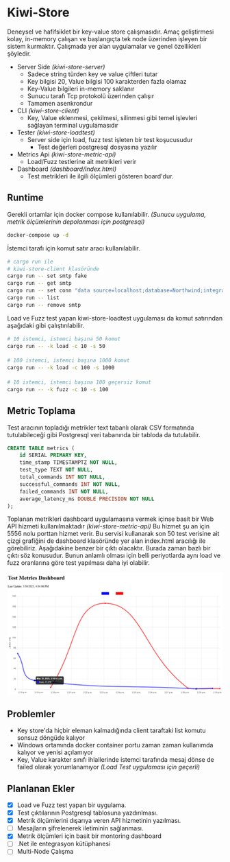 # Kiwi-Store

Deneysel ve hafifsiklet bir key-value store çalışmasıdır. Amaç geliştirmesi kolay, in-memory çalışan ve başlangıçta tek node üzerinden işleyen bir sistem kurmaktır. Çalışmada yer alan uygulamalar ve genel özellikleri şöyledir.

- Server Side _(kiwi-store-server)_
  - Sadece string türden key ve value çiftleri tutar
  - Key bilgisi 20, Value bilgisi 100 karakterden fazla olamaz
  - Key-Value bilgileri in-memory saklanır
  - Sunucu tarafı Tcp protokolü üzerinden çalışır
  - Tamamen asenkrondur
- CLI _(kiwi-store-client)_
  - Key, Value eklenmesi, çekilmesi, silinmesi gibi temel işlevleri sağlayan terminal uygulamasıdır
- Tester _(kiwi-store-loadtest)_
  - Server side için load, fuzz test işleten bir test koşucusudur
    - Test değerleri postgresql dosyasına yazılır
- Metrics Api _(kiwi-store-metric-api)_
  - Load/Fuzz testlerine ait metrikleri verir
- Dashboard _(dashboard/index.html)_
  - Test metrikleri ile ilgili ölçümleri gösteren board'dur.

## Runtime

Gerekli ortamlar için docker compose kullanılabilir. _(Sunucu uygulama, metrik ölçümlerinin depolanması için postgresql)_

```bash
docker-compose up -d
```

İstemci tarafı için komut satır aracı kullanılabilir.

```bash
# cargo run ile
# kiwi-store-client klasöründe
cargo run -- set smtp fake
cargo run -- get smtp
cargo run -- set conn "data source=localhost;database=Northwind;integrated security=sspi"
cargo run -- list
cargo run -- remove smtp
```

Load ve Fuzz test yapan kiwi-store-loadtest uygulaması da komut satırından aşağıdaki gibi çalıştırılabilir.

```bash
# 10 istemci, istemci başına 50 komut
cargo run -- -k load -c 10 -s 50

# 100 istemci, istemci başına 1000 komut
cargo run -- -k load -c 100 -s 1000

# 10 istemci, istemci başına 100 geçersiz komut
cargo run -- -k fuzz -c 10 -s 100
```

## Metric Toplama

Test aracının topladığı metrikler text tabanlı olarak CSV formatında tutulabileceği gibi Postgresql veri tabanında bir tabloda da tutulabilir.

```sql
CREATE TABLE metrics (
    id SERIAL PRIMARY KEY,
    time_stamp TIMESTAMPTZ NOT NULL,
    test_type TEXT NOT NULL,
    total_commands INT NOT NULL,
    successful_commands INT NOT NULL,
    failed_commands INT NOT NULL,
    average_latency_ms DOUBLE PRECISION NOT NULL
);
```

Toplanan metrikleri dashboard uygulamasına vermek içinse basit bir Web API hizmeti kullanılmaktadır _(kiwi-store-metric-api)_ Bu hizmet şu an için 5556 nolu porttan hizmet verir. Bu servisi kullanarak son 50 test verisine ait çizgi grafiğini de dashboard klasöründe yer alan index.html aracılığı ile görebiliriz. Aşağıdakine benzer bir çıktı olacaktır. Burada zaman bazlı bir çıktı söz konusudur. Bunun anlamlı olması için
belli periyotlarda aynı load ve fuzz oranlarına göre test yapılması daha iyi olabilir.

![Sample dashboard](SampleDashboard_00.png)

## Problemler

- Key store'da hiçbir eleman kalmadığında client taraftaki list komutu sonsuz döngüde kalıyor
- Windows ortamında docker container portu zaman zaman kullanımda kalıyor ve yenisi açılamıyor
- Key, Value karakter sınıfı ihlallerinde istemci tarafında mesaj dönse de failed olarak yorumlanamıyor _(Load Test uygulaması için geçerli)_

## Planlanan Ekler

- [x] Load ve Fuzz test yapan bir uygulama.
- [x] Test çıktılarının Postgresql tablosuna yazdırılması.
- [x] Metrik ölçümlerini dışarıya veren API hizmetinin yazılması.
- [ ] Mesajların şifrelenerek iletiminin sağlanması.
- [x] Metrik ölçümleri için basit bir montoring dashboard
- [ ] .Net ile entegrasyon kütüphanesi
- [ ] Multi-Node Çalışma
